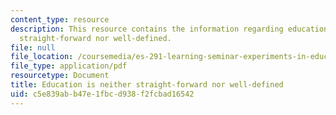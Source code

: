 ```yaml
---
content_type: resource
description: This resource contains the information regarding education is neither
  straight-forward nor well-defined.
file: null
file_location: /coursemedia/es-291-learning-seminar-experiments-in-education-spring-2003/c5e839abb47e1fbcd938f2fcbad16542_MITES_291S03_Intro.pdf
file_type: application/pdf
resourcetype: Document
title: Education is neither straight-forward nor well-defined
uid: c5e839ab-b47e-1fbc-d938-f2fcbad16542
---
```

